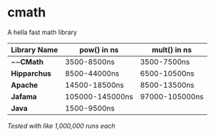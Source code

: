 # cmath
 A hella fast math library
 
 **Library Name** | **pow()** in ns | **mult()** in ns
 ------------ | ------------- | -------------
~~**CMath** | 3500-8500ns | 3500-7500ns
 **Hipparchus** | 8500-44000ns | 6500-10500ns
 **Apache** | 14500-18500ns | 8500-13500ns
 **Jafama** | 105000-145000ns | 97000-105000ns
 **Java** | 1500-9500ns
 
*Tested with like 1,000,000 runs each*
